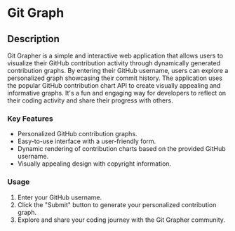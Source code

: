 # Git Graph

## Description
Git Grapher is a simple and interactive web application that allows users to visualize their GitHub contribution activity through dynamically generated contribution graphs. By entering their GitHub username, users can explore a personalized graph showcasing their commit history. The application uses the popular GitHub contribution chart API to create visually appealing and informative graphs. It's a fun and engaging way for developers to reflect on their coding activity and share their progress with others.

### Key Features
+ Personalized GitHub contribution graphs.
+ Easy-to-use interface with a user-friendly form.
+ Dynamic rendering of contribution charts based on the provided GitHub username.
+ Visually appealing design with copyright information.

### Usage
1. Enter your GitHub username.
2. Click the "Submit" button to generate your personalized contribution graph.
3. Explore and share your coding journey with the Git Grapher community.
